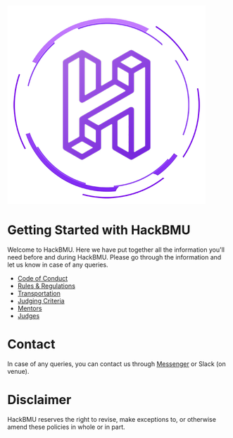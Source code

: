 [![HackBMU](assets/HackBMU.png "HackBMU")](https://hackbmu.67thmilestone.com "HackBMU")
# Getting Started with HackBMU
Welcome to HackBMU. Here we have put together all the information you'll need before and during HackBMU. Please go through the information and let us know in case of any queries.

- [Code of Conduct](code-of-conduct.md "Code of Conduct")
- [Rules & Regulations](rules.md "Rules & Regulations")
- [Transportation](transportation.md "Transportation")
- [Judging Criteria](judging.md "Judging Criteria")
- [Mentors](mentors.md "Mentors")
- [Judges](judges.md "Judges")

# Contact
In case of any queries, you can contact us through [Messenger](https://www.facebook.com/hackbmu/ "Messenger") or Slack (on venue).

# Disclaimer
HackBMU reserves the right to revise, make exceptions to, or otherwise amend these policies in whole or in part.